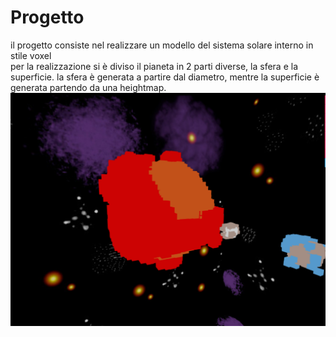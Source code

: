 # Progetto
il progetto consiste nel realizzare un modello del sistema solare interno in stile voxel  
per la realizzazione si è diviso il pianeta in 2 parti diverse, la sfera e la superficie.
la sfera è generata a partire dal diametro, mentre la superficie è generata partendo da una heightmap.
![Planets](/readmeRes/planets.PNG) 